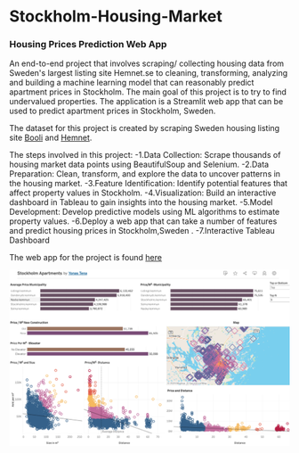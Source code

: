# Stockholm-Housing-Market
### Housing Prices Prediction Web App
An end-to-end project that involves scraping/ collecting housing data from Sweden's largest listing site Hemnet.se to cleaning, transforming, analyzing and building a machine learning model that can reasonably predict apartment prices in Stockholm. The main goal of this project is to try to find undervalued properties.
The application is a Streamlit web app that can be used to predict apartment prices in Stockholm, Sweden.

The dataset for this project is created by scraping Sweden housing listing site [Booli](https://www.booli.se/) and [Hemnet](https://www.hemnet.se/).



The steps involved in this project:
-1.Data Collection: Scrape thousands of housing market data points using BeautifulSoup and Selenium.
-2.Data Preparation: Clean, transform, and explore the data to uncover patterns in the housing market.
-3.Feature Identification: Identify potential features that affect property values in Stockholm.
-4.Visualization: Build an interactive dashboard in Tableau to gain insights into the housing market.
-5.Model Development: Develop predictive models using ML algorithms to estimate property values.
-6.Deploy a web app that can take a number of features and predict housing prices in Stockholm,Sweden .
-7.Interactive Tableau Dashboard

The web app for the project is found [here](https://stockholmhousingmarket.streamlit.app/)

![Alt text](apartments.png)
